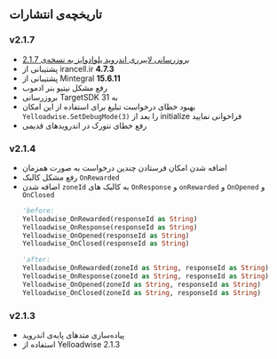 ## تاریخچه‌ی انتشارات


### v2.1.7
- [بروزرسانی لایبرری اندروید یلوادوایز به نسخه‌ی 2.1.7](https://docs.irancell.ir/plus-sdk/android/main/#v217---20220328) 
- پشتیبانی از irancell.ir **4.7.3**
- پشتیبانی از Mintegral **15.6.11**
- رفع مشکل نیتیو بنر ادموب 
- بروزرسانی TargetSDK به 31
- بهبود خطای درخواست تبلیغ 
  برای استفاده از این امکان
  `Yelloadwise.SetDebugMode(3)`
  را بعد از initialize فراخوانی نمایید
- رفع خطای نتورک در اندرویدهای قدیمی

### v2.1.4
- اضافه شدن امکان فرستادن چندین درخواست به صورت همزمان
- رفع مشکل کالبک `OnRewarded`
- اضافه شدن `zoneId` به کالبک های `OnResponse` و `onRewarded` و `OnOpened` و `OnClosed`
  ```vb
  'before:
  Yelloadwise_OnRewarded(responseId as String)
  Yelloadwise_OnResponse(responseId as String)
  Yelloadwise_OnOpened(responseId as String)
  Yelloadwise_OnClosed(responseId as String)
  
  'after:
  Yelloadwise_OnRewarded(zoneId as String, responseId as String)
  Yelloadwise_OnResponse(zoneId as String, responseId as String)
  Yelloadwise_OnOpened(zoneId as String, responseId as String)
  Yelloadwise_OnClosed(zoneId as String, responseId as String)
  ```


### v2.1.3
- پیاده‌سازی متدهای پایه‌ی اندروید
- استفاده از Yelloadwise 2.1.3
